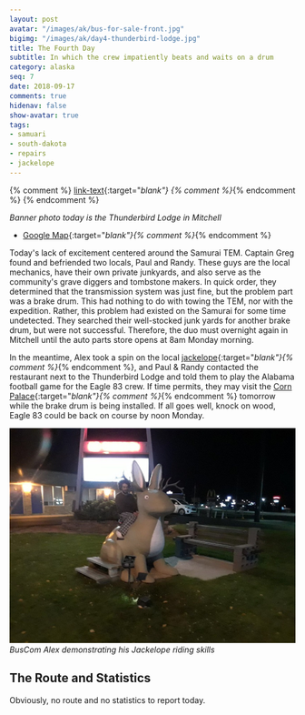 ```yaml
---
layout: post
avatar: "/images/ak/bus-for-sale-front.jpg"
bigimg: "/images/ak/day4-thunderbird-lodge.jpg"
title: The Fourth Day
subtitle: In which the crew impatiently beats and waits on a drum
category: alaska
seq: 7
date: 2018-09-17
comments: true
hidenav: false
show-avatar: true
tags:
- samuari
- south-dakota
- repairs
- jackelope
---
```


{% comment %}
[link-text](link-url){:target="_blank"}
{% comment %}_{% endcomment %}
{% endcomment %}


*Banner photo today is the Thunderbird Lodge in Mitchell*

* [Google Map](https://drive.google.com/open?id=1QToP1iDFNB0dEk8pjlkAVyIr8ThzeEdh&usp=sharing){:target="_blank"}{% comment %}_{% endcomment %}


Today's lack of excitement centered around the Samurai TEM.
Captain Greg found and befriended two locals, Paul and Randy.
These guys are the local mechanics, have their own private junkyards, and
also serve as the community's grave diggers and tombstone makers.
In quick order, they determined that the transmission system was just fine,
but the problem part was a brake drum.
This had nothing to do with towing the TEM, nor with the expedition.
Rather, this problem had existed on the Samurai for some time undetected.
They searched their well-stocked junk yards for another brake drum,
but were not successful. Therefore, the duo must overnight again in 
Mitchell until the auto parts store opens at 8am Monday morning.


In the meantime, Alex took a spin on the local 
[jackelope](https://en.wikipedia.org/wiki/Jackalope){:target="_blank"}{% comment %}_{% endcomment %},
and Paul & Randy contacted the restaurant next to the
Thunderbird Lodge and told them to play the Alabama football game for the Eagle 83 crew.
If time permits, they may visit the
[Corn Palace](https://en.wikipedia.org/wiki/Corn_Palace){:target="_blank"}{% comment %}_{% endcomment %}
tomorrow while the brake drum is being installed.
If all goes well, knock on wood, Eagle 83 could be back on course by noon Monday.


![day4-jackelope](/images/ak/day4-jackelope.jpg)
*BusCom Alex demonstrating his Jackelope riding skills*


## The Route and Statistics

Obviously, no route and no statistics to report today.


